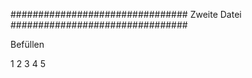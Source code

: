 ################################
Zweite Datei
################################

Befüllen

1
2
3
4
5
